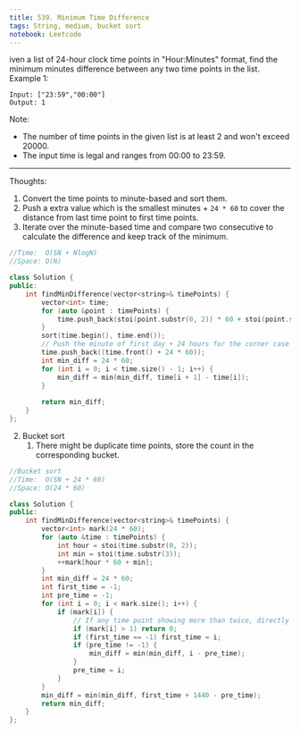 ```yaml
---
title: 539. Minimum Time Difference
tags: String, medium, bucket sort
notebook: Leetcode
---
```


iven a list of 24-hour clock time points in "Hour:Minutes" format, find the minimum minutes difference between any two time points in the list.
Example 1:
```
Input: ["23:59","00:00"]
Output: 1
```
Note:
- The number of time points in the given list is at least 2 and won't exceed 20000.
- The input time is legal and ranges from 00:00 to 23:59.
----------
Thoughts:
1. Convert the time points to minute-based and sort them.
2. Push a extra value which is the smallest minutes + `24 * 60` to cover the distance from last time point to first time points.
3. Iterate over the minute-based time and compare two consecutive to calculate the difference and keep track of the minimum.

```c++
//Time:  O(SN + NlogN)
//Space: O(N)

class Solution {
public:
    int findMinDifference(vector<string>& timePoints) {
        vector<int> time;
        for (auto &point : timePoints) {
            time.push_back(stoi(point.substr(0, 2)) * 60 + stoi(point.substr(3)));
        } 
        sort(time.begin(), time.end());
        // Push the minute of first day + 24 hours for the corner case
        time.push_back((time.front() + 24 * 60));
        int min_diff = 24 * 60;
        for (int i = 0; i < time.size() - 1; i++) {
            min_diff = min(min_diff, time[i + 1] - time[i]);
        }
        
        return min_diff;
    }
};
```
2. Bucket sort
    1. There might be duplicate time points, store the count in the corresponding bucket.
```c++
//Bucket sort
//Time:  O(SN + 24 * 60)
//Space: O(24 * 60)

class Solution {
public:
    int findMinDifference(vector<string>& timePoints) {
        vector<int> mark(24 * 60);
        for (auto &time : timePoints) {
            int hour = stoi(time.substr(0, 2));
            int min = stoi(time.substr(3));
            ++mark[hour * 60 + min];
        }
        int min_diff = 24 * 60;
        int first_time = -1;
        int pre_time = -1;
        for (int i = 0; i < mark.size(); i++) {
            if (mark[i]) {
                // If any time point showing more than twice, directly return the minimal difference 0
                if (mark[i] > 1) return 0;
                if (first_time == -1) first_time = i;
                if (pre_time != -1) {
                    min_diff = min(min_diff, i - pre_time);
                }
                pre_time = i;
            }
        }
        min_diff = min(min_diff, first_time + 1440 - pre_time);
        return min_diff;
    }
};
```